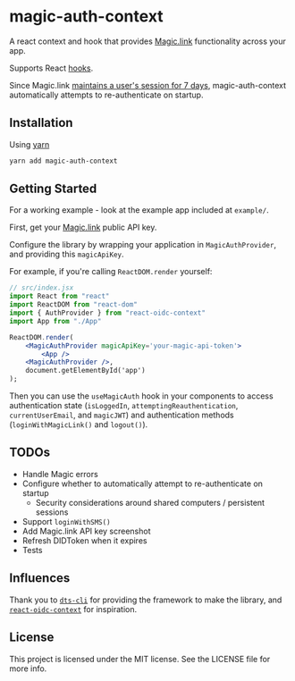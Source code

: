 # magic-auth-context
A react context and hook that provides [Magic.link](https://magic.link/) functionality across your app.

Supports React [hooks](https://reactjs.org/docs/hooks-intro.html).

Since Magic.link [maintains a user's session for 7 days](https://magic.link/docs/api-reference/client-side-sdks/web#re-authenticate-users), magic-auth-context automatically attempts to re-authenticate on startup.

## Installation

Using [yarn](https://yarnpkg.com/)

```bash
yarn add magic-auth-context
```

## Getting Started

For a working example - look at the example app included at `example/`.

First, get your [Magic.link](https://dashboard.magic.link/) public API key.

Configure the library by wrapping your application in `MagicAuthProvider`, and providing this `magicApiKey`.

For example, if you're calling `ReactDOM.render` yourself:

```jsx
// src/index.jsx
import React from "react"
import ReactDOM from "react-dom"
import { AuthProvider } from "react-oidc-context"
import App from "./App"

ReactDOM.render(
    <MagicAuthProvider magicApiKey='your-magic-api-token'>
        <App />
    <MagicAuthProvider />,
    document.getElementById('app')
);
```

Then you can use the `useMagicAuth` hook in your components to access authentication state (`isLoggedIn`, `attemptingReauthentication`, `currentUserEmail`, and `magicJWT`) and authentication methods (`loginWithMagicLink()` and `logout()`).

## TODOs

- Handle Magic errors
- Configure whether to automatically attempt to re-authenticate on startup
    - Security considerations around shared computers / persistent sessions
- Support `loginWithSMS()`
- Add Magic.link API key screenshot
- Refresh DIDToken when it expires
- Tests

## Influences

Thank you to [`dts-cli`](https://www.npmjs.com/package/dts-cli) for providing the framework to make the library, and [`react-oidc-context`](https://github.com/AxaGuilDEv/react-oidc) for inspiration.

## License
This project is licensed under the MIT license. See the LICENSE file for more info.
